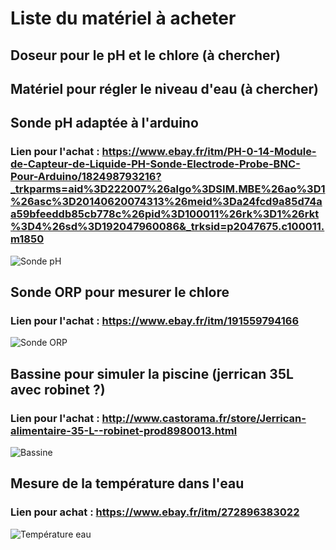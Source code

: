# Liste du matériel à acheter

## Doseur pour le pH et le chlore (à chercher)

## Matériel pour régler le niveau d'eau (à chercher)

## Sonde pH adaptée à l'arduino
### Lien pour l'achat : https://www.ebay.fr/itm/PH-0-14-Module-de-Capteur-de-Liquide-PH-Sonde-Electrode-Probe-BNC-Pour-Arduino/182498793216?_trkparms=aid%3D222007%26algo%3DSIM.MBE%26ao%3D1%26asc%3D20140620074313%26meid%3Da24fcd9a85d74aa59bfeeddb85cb778c%26pid%3D100011%26rk%3D1%26rkt%3D4%26sd%3D192047960086&_trksid=p2047675.c100011.m1850 
![Sonde pH](https://www.gotronic.fr/ori-sonde-ph-interface-pro-sen0169-24570_3681.jpg)

## Sonde ORP pour mesurer le chlore
### Lien pour l'achat : https://www.ebay.fr/itm/191559794166
![Sonde ORP](http://clement.storck.me/blog/wp-content/uploads/2014/08/piscine_sonde_orp.jpg)

## Bassine pour simuler la piscine (jerrican 35L avec robinet ?)
### Lien pour l'achat : http://www.castorama.fr/store/Jerrican-alimentaire-35-L--robinet-prod8980013.html
![Bassine](http://www.cntt.fr/images/produit/bac%2090l%20alimentaire%20%201%20ref%2091900.JPG)


## Mesure de la température dans l'eau 
### Lien pour achat : https://www.ebay.fr/itm/272896383022
![Température eau](http://img.dxcdn.com/productimages/sku_414361_1.jpg)


